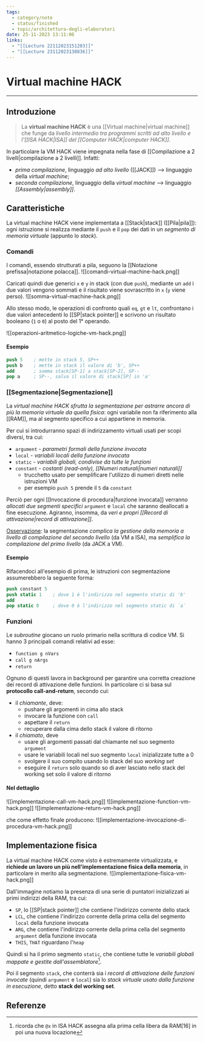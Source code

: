 ```yaml
---
tags:
  - category/note
  - status/finished
  - topic/architettura-degli-elaboratori
date: 25-11-2023 13:11:06
links:
  - "[[Lecture 22112023151203]]"
  - "[[Lecture 23112023130836]]"
---
```

# Virtual machine HACK
---
## Introduzione
> La **virtual machine HACK** è una [[Virtual machine|virtual machine]] che funge da _livello intermedio tra programmi scritti ad alto livello e l'[[ISA HACK|ISA]] del [[Computer HACK|computer HACK]]_.

In particolare la VM HACK viene impegnata nella fase di [[Compilazione a 2 livelli|compilazione a 2 livelli]]. Infatti:
- _prima compilazione_, linguaggio _ad alto livello_ ([[JACK]]) --> linguaggio della _virtual machine_;
- _seconda compilazione_, linguaggio della _virtual machine_ --> linguaggio _[[Assembly|assembly]]_.

## Caratteristiche
La virtual machine HACK viene implementata a [[Stack|stack]] ([[Pila|pila]]): ogni istruzione si realizza mediante il `push` e il `pop` dei dati in un _segmento di memoria virtuale_ (appunto lo _stack_).

### Comandi
I comandi, essendo strutturati a pila, seguono la [[Notazione prefissa|notazione polacca]].
![[comandi-virtual-machine-hack.png]]

Caricati quindi due generici `x` e `y` in stack (con due `push`), mediante un `add` i due valori vengono sommati e il risultato viene sovrascritto in `x` (`y` viene perso).
![[somma-virtual-machine-hack.png]]

Allo stesso modo, le operazioni di confronto quali `eq`, `gt` e `lt`, confrontano i due valori antecedenti lo [[SP|stack pointer]] e scrivono un risultato booleano (`1` o `0`) al posto del 1° operando.

![[operazioni-aritmetico-logiche-vm-hack.png]]

#### Esempio
```nasm
push 5    ; mette in stack 5, SP++
push b    ; mette in stack il valore di 'b', SP++
add       ; somma stack[SP-1] a stack[SP-2], SP--
pop a     ; SP--, salva il valore di stack[SP] in 'a'
```

### [[Segmentazione|Segmentazione]]
La _virtual machine HACK sfrutta la segmentazione per astrarre ancora di più la memoria virtuale da quella fisica_: ogni variabile non fa riferimento alla [[RAM]], ma al segmento specifico a cui appartiene in memoria.

Per cui si introdurranno spazi di indirizzamento virtuali usati per scopi diversi, tra cui:
- `argument` - _parametri formali della funzione invocata_
- `local` - _variabili locali della funzione invocata_
- `static` - _variabili globali, condivise da tutte le funzioni_
- `constant` - _costanti (read-only), [[Numeri naturali|numeri naturali]]_
	- trucchetto usato per semplificare l'utilizzo di numeri diretti nelle istruzioni VM
	- per esempio `push 5` prende il `5` da `constant`

Perciò per ogni [[Invocazione di procedura|funzione invocata]] verranno _allocati due segmenti specifici_ `argument` e `local` che saranno deallocati a fine esecuzione. Agiranno, insomma, da _veri e propri [[Record di attivazione|record di attivazione]]_.

<u>Osservazione</u>: la segmentazione _complica la gestione della memoria a livello di compilazione del secondo livello_ (da VM a ISA), ma _semplifica la compilazione del primo livello_ (da JACK a VM).

#### Esempio
Rifacendoci all'esempio di prima, le istruzioni con segmentazione assumerebbero la seguente forma:
```nasm
push constant 5
push static 1    ; dove 1 è l'indirizzo nel segmento static di 'b'
add
pop static 0     ; dove 0 è l'indirizzo nel segmento static di `a`
```

### Funzioni
Le _subroutine_ giocano un ruolo primario nella scrittura di codice VM. Si hanno 3 principali comandi relativi ad esse:
- `function g nVars`
- `call g nArgs`
- `return`

Ognuno di questi lavora in background per garantire una corretta creazione dei record di attivazione delle funzioni. In particolare ci si basa sul **protocollo call-and-return**, secondo cui:
- il _chiamante_, deve:
	- pushare gli argomenti in cima allo stack
	- invocare la funzione con `call`
	- aspettare il `return`
	- recuperare dalla cima dello stack il valore di ritorno
- il _chiamato_, deve
	- usare gli argomenti passati dal chiamante nel suo segmento `argument`
	- usare le variabili locali nel suo segmento `local` inizializzate tutte a 0
	- svolgere il suo compito usando lo stack del suo _working set_
	- eseguire il `return` solo quando so di aver lasciato nello stack del working set solo il valore di ritorno

#### Nel dettaglio
![[implementazione-call-vm-hack.png]]
![[implementazione-function-vm-hack.png]]
![[implementazione-return-vm-hack.png]]

che come effetto finale producono:
![[implementazione-invocazione-di-procedura-vm-hack.png]]

## Implementazione fisica
La virtual machine HACK come visto è estremamente virtualizzata, e **richiede un lavoro un più nell'implementazione fisica della memoria**, in particolare in merito alla segmentazione.
![[implementazione-fisica-vm-hack.png]]

Dall'immagine notiamo la presenza di una serie di puntatori inizializzati ai primi indirizzi della RAM, tra cui:
- `SP`, lo [[SP|stack pointer]] che contiene l'indirizzo corrente dello stack
- `LCL`, che contiene l'indirizzo corrente della prima cella del segmento `local` della funzione invocata
- `ARG`, che contiene l'indirizzo corrente della prima cella del segmento `argument` della funzione invocata
- `THIS`, `THAT` riguardano l'`heap`

Quindi si ha il primo segmento `static`, che contiene tutte le _variabili globali mappate e gestite dall'assemblatore_[^1].

Poi il segmento `stack`, che conterrà sia i _record di attivazione delle funzioni invocate_ (quindi `argument` e `local`) sia lo _stack virtuale usato dalla funzione in esecuzione_, detto **stack del working set**.

## Referenze
[^1]: ricorda che `@x` in ISA HACK assegna alla prima cella libera da RAM[16] in poi una nuova locazione